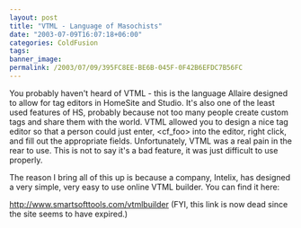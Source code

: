```yaml
---
layout: post
title: "VTML - Language of Masochists"
date: "2003-07-09T16:07:18+06:00"
categories: ColdFusion 
tags: 
banner_image: 
permalink: /2003/07/09/395FC8EE-BE6B-045F-0F42B6EFDC7B56FC
---
```


You probably haven't heard of VTML - this is the language Allaire designed to allow for tag editors in HomeSite and Studio. It's also one of the least used features of HS, probably because not too many people create custom tags and share them with the world. VTML allowed you to design a nice tag editor so that a person could just enter, &lt;cf_foo&gt; into the editor, right click, and fill out the appropriate fields. Unfortunately, VTML was a real pain in the rear to use. This is not to say it's a bad feature, it was just difficult to use properly. 

The reason I bring all of this up is because a company, Intelix, has designed a very simple, very easy to use online VTML builder. You can find it here:

http://www.smartsofttools.com/vtmlbuilder (FYI, this link is now dead since the site seems to have expired.)